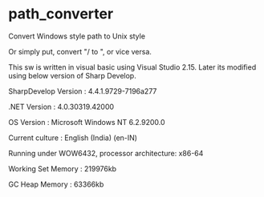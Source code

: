 # path_converter
Convert Windows style path to Unix style

Or simply put, convert "/ to \", or vice versa.

This sw is written in visual basic using Visual Studio 2.15. Later its modified using below version of Sharp Develop.

SharpDevelop Version : 4.4.1.9729-7196a277

.NET Version         : 4.0.30319.42000

OS Version           : Microsoft Windows NT 6.2.9200.0

Current culture      : English (India) (en-IN)

Running under WOW6432, processor architecture: x86-64

Working Set Memory   : 219976kb

GC Heap Memory       : 63366kb
